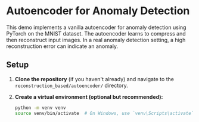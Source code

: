 # Autoencoder for Anomaly Detection

This demo implements a vanilla autoencoder for anomaly detection using PyTorch on the MNIST dataset. The autoencoder learns to compress and then reconstruct input images. In a real anomaly detection setting, a high reconstruction error can indicate an anomaly.

## Setup

1. **Clone the repository** (if you haven't already) and navigate to the `reconstruction_based/autoencoder/` directory.

2. **Create a virtual environment (optional but recommended):**

   ```bash
   python -m venv venv
   source venv/bin/activate  # On Windows, use `venv\Scripts\activate`
